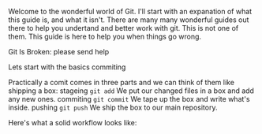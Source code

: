 Welcome to the wonderful world of Git. I'll start with an expanation of what this guide is, and what it isn't. There are many many wonderful guides out there to help you undertand and better work with git. This is not one of them. This guide is here to help you when things go wrong. 

Git Is Broken: please send help

Lets start with the basics commiting

Practically a comit comes in three parts and we can think of them like shipping a box: 
stageing `git add` We put our changed files in a box and add any new ones.
commiting `git commit` We tape up the box and write what's inside.
pushing `git push` We ship the box to our main repository.

Here's what a solid workflow looks like:



